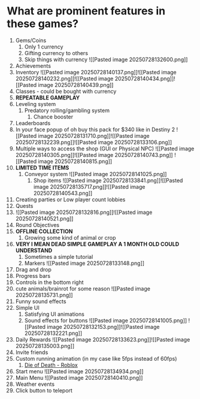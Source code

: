 # What are prominent features in these games?
1. Gems/Coins
	1. Only 1 currency
	2. Gifting currency to others
	3. Skip things with currency
	   ![[Pasted image 20250728132600.png]]
2. Achievements 
3. Inventory
   ![[Pasted image 20250728140137.png]]![[Pasted image 20250728140232.png]]![[Pasted image 20250728140434.png]]![[Pasted image 20250728140439.png]]
4. Classes - could be bought with currency
5. **REPEATABLE GAMEPLAY**
6. Leveling system
	1. Predatory rolling/gambling system
		1. Chance booster
7. Leaderboards
8. In your face popup of oh buy this pack for $340 like in Destiny 2
	   ![[Pasted image 20250728131710.png]]![[Pasted image 20250728132239.png]]![[Pasted image 20250728133106.png]]
9. Multiple ways to access the shop (GUI or Physical NPC)
   ![[Pasted image 20250728140305.png]]![[Pasted image 20250728140743.png]]
   ![[Pasted image 20250728140815.png]]
10. **LIMITED TIME ITEMS**
	1. Conveyor system
		   ![[Pasted image 20250728141025.png]]
		1. Shop items
		   ![[Pasted image 20250728133841.png]]![[Pasted image 20250728135717.png]]![[Pasted image 20250728140543.png]]
11. Creating parties or Low player count lobbies
12. Quests
13. ![[Pasted image 20250728132816.png]]![[Pasted image 20250728140521.png]]
14. Round Objectives
15. **OFFLINE COLLECTION**
	1. Growing some kind of animal or crop
16. **VERY I MEAN DEAD SIMPLE GAMEPLAY A 1 MONTH OLD COULD UNDERSTAND**
	1. Sometimes a simple tutorial
	2. Markers ![[Pasted image 20250728133148.png]]
17. Drag and drop
18. Progress bars
19. Controls in the bottom right
20. cute animals/brainrot for some reason
    ![[Pasted image 20250728135731.png]]
21. Funny sound effects
22. Simple UI
	1. Satisfying UI animations
	2. Sound effects for buttons
	   ![[Pasted image 20250728141005.png]]
	    ![[Pasted image 20250728132153.png]]![[Pasted image 20250728132221.png]]
23. Daily Rewards
    ![[Pasted image 20250728133623.png]]![[Pasted image 20250728135003.png]]
24. Invite friends
25. Custom running animation (in my case like 5fps instead of 60fps)
	1. [Die of Death - Roblox](https://www.roblox.com/games/71895508397153/Die-of-Death)
26. Start menu
    ![[Pasted image 20250728134934.png]]
27. Main Menu
    ![[Pasted image 20250728140410.png]]
28. Weather events
29. Click button to teleport